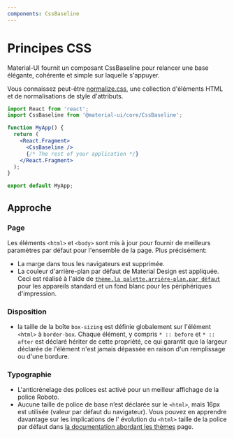 ```yaml
---
components: CssBaseline
---
```


# Principes CSS

<p class="description">Material-UI fournit un composant CssBaseline pour relancer une base élégante, cohérente et simple sur laquelle s'appuyer.</p>

Vous connaissez peut-être [normalize.css](https://github.com/necolas/normalize.css), une collection d'éléments HTML et de normalisations de style d'attributs.

```jsx
import React from 'react';
import CssBaseline from '@material-ui/core/CssBaseline';

function MyApp() {
  return (
    <React.Fragment>
      <CssBaseline />
      {/* The rest of your application */}
    </React.Fragment>
  );
}

export default MyApp;
```

## Approche

### Page

Les éléments `<html>` et `<body>` sont mis à jour pour fournir de meilleurs paramètres par défaut pour l'ensemble de la page. Plus précisément:

- La marge dans tous les navigateurs est supprimée.
- La couleur d'arrière-plan par défaut de Material Design est appliquée. Ceci est réalisé à l'aide de [`thème.la palette.arrière-plan.par défaut`](/customization/default-theme/?expend-path=$.palette.background) pour les appareils standard et un fond blanc pour les périphériques d'impression.

### Disposition

- la taille de la boîte `box-sizing` est définie globalement sur l'élément `<html>` à `border-box`. Chaque élément, y compris `* :: before` et `* :: after` est déclaré hériter de cette propriété, ce qui garantit que la largeur déclarée de l'élément n'est jamais dépassée en raison d'un remplissage ou d'une bordure.

### Typographie

- L'anticrénelage des polices est activé pour un meilleur affichage de la police Roboto.
- Aucune taille de police de base n’est déclarée sur le `<html>`, mais 16px est utilisée (valeur par défaut du navigateur). Vous pouvez en apprendre davantage sur les implications de l' évolution du `<html>` taille de la police par défaut dans [la documentation abordant les thèmes](/customization/typography/#typography-html-font-size) page.
